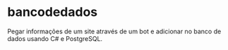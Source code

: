 # bancodedados
Pegar informações de um site através de um bot e adicionar no banco de dados usando C# e PostgreSQL.
